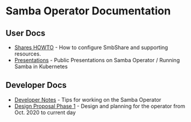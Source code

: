 # Samba Operator Documentation


## User Docs

* [Shares HOWTO](./howto.md) -
  How to configure SmbShare and supporting resources.
* [Presentations](./presentations/README.md) -
  Public Presentations on Samba Operator / Running Samba in Kubernetes


## Developer Docs

* [Developer Notes](./developers-notes.md) -
  Tips for working on the Samba Operator
* [Design Proposal Phase 1](./design/crd-proposal-phase1.md) -
  Design and planning for the operator from Oct. 2020 to current day

